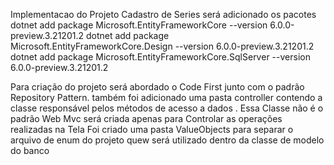 Implementacao do Projeto Cadastro de Series 
será adicionado os pacotes 
dotnet add package Microsoft.EntityFrameworkCore --version 6.0.0-preview.3.21201.2
dotnet add package Microsoft.EntityFrameworkCore.Design --version 6.0.0-preview.3.21201.2
dotnet add package Microsoft.EntityFrameworkCore.SqlServer --version 6.0.0-preview.3.21201.2

Para criação do projeto será abordado o Code First junto com o padrão Repository Pattern.
também foi adicionado uma pasta controller contendo a classe responsável pelos métodos 
de acesso a dados .
Essa Classe não é o padrão Web Mvc será criada apenas para 
Controlar as operações realizadas na Tela 
Foi criado uma pasta ValueObjects para separar o arquivo de enum do projeto
quew será utilizado dentro da classe de modelo do banco 
